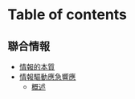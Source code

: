 # Table of contents

## 聯合情報 <a href="#joint-intelligence" id="joint-intelligence"></a>

* [情報的本質](README.md)
* [情報驅動應急響應](joint-intelligence/qing-bao-qu-dong-ying-ji-xiang-ying/README.md)
  * [概述](joint-intelligence/qing-bao-qu-dong-ying-ji-xiang-ying/gai-shu.md)
